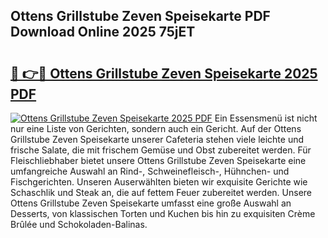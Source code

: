 ## Ottens Grillstube Zeven Speisekarte PDF Download Online 2025 75jET

# <h2><a href="http://gcbinuz.nevu.top/?p=Ottens+Grillstube+Zeven+Speisekarte">🔗 👉🔴 Ottens Grillstube Zeven Speisekarte 2025 PDF</a></h2>

[![Ottens Grillstube Zeven Speisekarte 2025 PDF](https://i.imgur.com/dBaPXMq.png)](http://gcbinuz.nevu.top/?p=Ottens+Grillstube+Zeven+Speisekarte)
Ein Essensmenü ist nicht nur eine Liste von Gerichten, sondern auch ein Gericht. Auf der Ottens Grillstube Zeven Speisekarte unserer Cafeteria stehen viele leichte und frische Salate, die mit frischem Gemüse und Obst zubereitet werden. Für Fleischliebhaber bietet unsere Ottens Grillstube Zeven Speisekarte eine umfangreiche Auswahl an Rind-, Schweinefleisch-, Hühnchen- und Fischgerichten. Unseren Auserwählten bieten wir exquisite Gerichte wie Schaschlik und Steak an, die auf fettem Feuer zubereitet werden. Unsere Ottens Grillstube Zeven Speisekarte umfasst eine große Auswahl an Desserts, von klassischen Torten und Kuchen bis hin zu exquisiten Crème Brûlée und Schokoladen-Balinas.
